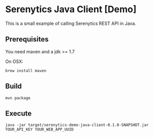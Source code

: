 # Serenytics Java Client [Demo]

This is a small example of calling Serenytics REST API in Java.


## Prerequisites

You need maven and a jdk >= 1.7

On OSX:

    brew install maven

## Build

    mvn package

## Execute

    java -jar target/serenytics-demo-java-client-0.1.0-SNAPSHOT.jar YOUR_API_KEY YOUR_WEB_APP_UUID
